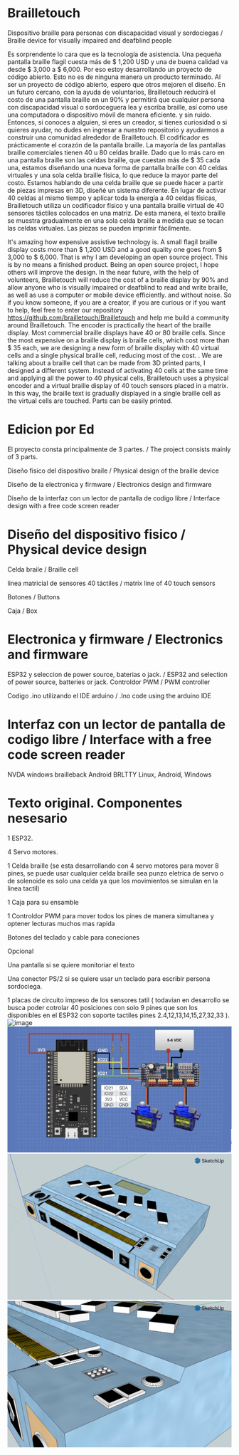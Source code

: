 
# Brailletouch
  Dispositivo braille para personas con discapacidad visual y sordociegas / Braille device for visually impaired and deafblind people

Es sorprendente lo cara que es la tecnología de asistencia. Una pequeña pantalla braille flagil cuesta más de $ 1,200 USD y una de buena calidad va desde $ 3,000 a $ 6,000. Por eso estoy desarrollando un proyecto de código abierto. Esto no es de ninguna manera un producto terminado. Al ser un proyecto de código abierto, espero que otros mejoren el diseño. En un futuro cercano, con la ayuda de voluntarios, Brailletouch reducirá el costo de una pantalla braille en un 90% y permitirá que cualquier persona con discapacidad visual o sordoceguera lea y escriba braille, así como use una computadora o dispositivo móvil de manera eficiente. y sin ruido. Entonces, si conoces a alguien, si eres un creador, si tienes curiosidad o si quieres ayudar, no dudes en ingresar a nuestro repositorio y ayudarmos a construir una comunidad alrededor de Brailletouch.
El codificador es prácticamente el corazón de la pantalla braille. La mayoría de las pantallas braille comerciales tienen 40 u 80 celdas braille. Dado que lo más caro en una pantalla braille son las celdas braille, que cuestan más de $ 35 cada una, estamos diseñando una nueva forma de pantalla braille con 40 celdas virtuales y una sola celda braille física, lo que reduce la mayor parte del costo. Estamos hablando de una celda braille que se puede hacer a partir de piezas impresas en 3D, diseñé un sistema diferente. En lugar de activar 40 celdas al mismo tiempo y aplicar toda la energía a 40 celdas físicas, Brailletouch utiliza un codificador físico y una pantalla braille virtual de 40 sensores táctiles colocados en una matriz. De esta manera, el texto braille se muestra gradualmente en una sola celda braille a medida que se tocan las celdas virtuales. Las piezas se pueden imprimir fácilmente.

It's amazing how expensive assistive technology is. A small flagil braille display costs more than $ 1,200 USD and a good quality one goes from $ 3,000 to $ 6,000. That is why I am developing an open source project. This is by no means a finished product. Being an open source project, I hope others will improve the design. In the near future, with the help of volunteers, Brailletouch will reduce the cost of a braille display by 90% and allow anyone who is visually impaired or deafblind to read and write braille, as well as use a computer or mobile device efficiently. and without noise. So if you know someone, if you are a creator, if you are curious or if you want to help, feel free to enter our repository https://github.com/brailletouch/Brailletouch and help me build a community around Brailletouch.
The encoder is practically the heart of the braille display. Most commercial braille displays have 40 or 80 braille cells. Since the most expensive on a braille display is braille cells, which cost more than $ 35 each, we are designing a new form of braille display with 40 virtual cells and a single physical braille cell, reducing most of the cost. . We are talking about a braille cell that can be made from 3D printed parts, I designed a different system. Instead of activating 40 cells at the same time and applying all the power to 40 physical cells, Brailletouch uses a physical encoder and a virtual braille display of 40 touch sensors placed in a matrix. In this way, the braille text is gradually displayed in a single braille cell as the virtual cells are touched. Parts can be easily printed.

# Edicion por Ed
  El proyecto consta principalmente de 3 partes. / The project consists mainly of 3 parts.
  
  Diseño fisico del dispositivo braile / Physical design of the braille device
  
  Diseño de la electronica y firmware / Electronics design and firmware
 
  Diseño de la interfaz con un lector de pantalla de codigo libre / Interface design with a free code screen reader
 
# Diseño del dispositivo fisico / Physical device design
  Celda braile / Braille cell
  
  linea matricial de sensores 40 táctiles / matrix line of 40 touch sensors
  
  Botones / Buttons
  
  Caja / Box

# Electronica y firmware / Electronics and firmware
  ESP32 y seleccion de power source, baterias o jack. / ESP32 and selection of power source, batteries or jack.
  Controldor  PWM / PWM controller
  
  Codigo .ino utilizando el IDE arduino / .Ino code using the arduino IDE
  
# Interfaz con un lector de pantalla de codigo libre / Interface with a free code screen reader
  NVDA             windows
  brailleback      Android
  BRLTTY           Linux, Android, Windows
  
  
# Texto original. Componentes nesesario

1  ESP32.

4 Servo motores.

1 Celda braille  (se esta desarrollando con 4 servo motores para mover 8 pines, se puede usar cualquier celda braille sea punzo eletrica de servo o de solenoide es solo una celda ya que los movimientos se simulan en la linea tactil)

1 Caja para su ensamble

1 Controldor  PWM para mover todos los pines de manera simultanea y optener lecturas muchos mas rapida

Botones del teclado y cable para coneciones

Opcional

Una pantalla si se quiere monitoriar el texto

Una conector PS/2 si se quiere usar un teclado para escribir  persona sordociega. 


1 placas de circuito impreso de los sensores tatil ( todavian en desarrollo se busca poder cotrolar 40 posiciones con solo 9 pines que son los disponibles en el ESP32 con soporte tactiles pines 2.4,12,13,14,15,27,32,33 ).
![image](https://user-images.githubusercontent.com/9951014/143519725-5d493c91-513b-4640-ae0b-aba3ea0b435c.png)
![image](https://github.com/discapacidad5/brailletouch/blob/main/esp32-pca9685-hookup.jpg)
![image](https://github.com/discapacidad5/brailletouch/blob/main/paltalla%20braille%201.png)
![image](https://github.com/discapacidad5/brailletouch/blob/main/paltalla%20braille%20celda%20braile.png)


